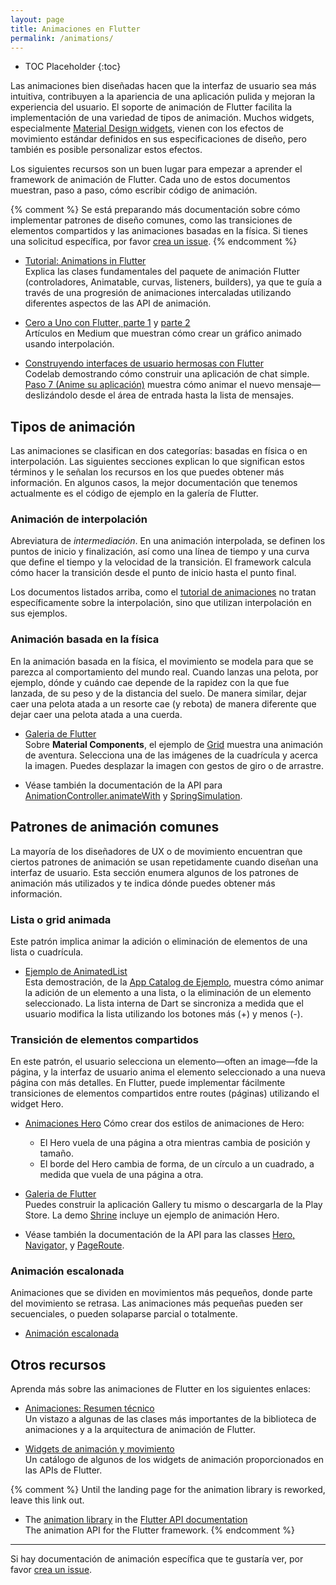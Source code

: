 ```yaml
---
layout: page
title: Animaciones en Flutter
permalink: /animations/
---
```


* TOC Placeholder
{:toc}


Las animaciones bien diseñadas hacen que la interfaz de usuario sea más intuitiva, contribuyen a la apariencia de una aplicación pulida y mejoran la experiencia del usuario. El soporte de animación de Flutter facilita la implementación de una variedad de tipos de animación.
Muchos widgets, especialmente
[Material Design widgets](https://flutter.io/widgets/material/),
vienen con los efectos de movimiento estándar definidos en sus especificaciones de diseño, pero también es posible personalizar estos efectos.

Los siguientes recursos son un buen lugar para empezar a aprender el framework de animación de Flutter. Cada uno de estos documentos muestran, paso a paso, cómo escribir código de animación.

{% comment %}
Se está preparando más documentación sobre cómo implementar patrones de diseño comunes, como las transiciones de elementos compartidos y las animaciones basadas en la física.
Si tienes una solicitud específica, por favor [crea un issue](https://github.com/flutter/flutter/issues).
{% endcomment %}

* [Tutorial: Animations in Flutter](/tutorials/animation/)<br>
Explica las clases fundamentales del paquete de animación Flutter (controladores, Animatable, curvas, listeners, builders), ya que te guía a través de una progresión de animaciones intercaladas utilizando diferentes aspectos de las API de animación.


* [Cero a Uno con Flutter, parte 1](https://medium.com/dartlang/zero-to-one-with-flutter-43b13fd7b354) y [parte
2](https://medium.com/dartlang/zero-to-one-with-flutter-part-two-5aa2f06655cb)<br>
Artículos en Medium que muestran cómo crear un gráfico animado usando interpolación.

* [Construyendo interfaces de usuario hermosas con Flutter](https://codelabs.developers.google.com/codelabs/flutter/index.html#0)<br>
Codelab demostrando cómo construir una aplicación de chat simple. [Paso 7 (Anime su aplicación)](https://codelabs.developers.google.com/codelabs/flutter/index.html#6)
muestra cómo animar el nuevo mensaje&mdash;deslizándolo desde el área de entrada hasta la lista de mensajes.

## Tipos de animación

Las animaciones se clasifican en dos categorías: basadas en física o en interpolación.
Las siguientes secciones explican lo que significan estos términos y le señalan los recursos en los que puedes obtener más información. En algunos casos, la mejor documentación que tenemos actualmente es el código de ejemplo en la galería de Flutter.
### Animación de interpolación

Abreviatura de _intermediación_. En una animación interpolada, se definen los puntos de inicio y finalización, así como una línea de tiempo y una curva que define el tiempo y la velocidad de la transición. El framework calcula cómo hacer la transición desde el punto de inicio hasta el punto final.

Los documentos listados arriba, como el [tutorial de animaciones](/tutorials/animation/) no tratan específicamente sobre la interpolación, sino que utilizan interpolación en sus ejemplos.

### Animación basada en la física

En la animación basada en la física, el movimiento se modela para que se parezca al comportamiento del mundo real. Cuando lanzas una pelota, por ejemplo, dónde y cuándo cae depende de la rapidez con la que fue lanzada, de su peso y de la distancia del suelo. De manera similar, dejar caer una pelota atada a un resorte cae (y rebota) de manera diferente que dejar caer una pelota atada a una cuerda.

* [Galeria de Flutter](https://github.com/flutter/flutter/tree/master/examples/flutter_gallery)<br>
Sobre **Material Components**, el ejemplo de [Grid](https://github.com/flutter/flutter/blob/master/examples/flutter_gallery/lib/demo/material/grid_list_demo.dart) muestra una animación de aventura. Selecciona una de las imágenes de la cuadrícula y acerca la imagen. Puedes desplazar la imagen con gestos de giro o de arrastre.

* Véase también la documentación de la API para
[AnimationController.animateWith](https://docs.flutter.io/flutter/animation/AnimationController/animateWith.html) y
[SpringSimulation](https://docs.flutter.io/flutter/physics/SpringSimulation-class.html).

## Patrones de animación comunes

La mayoría de los diseñadores de UX o de movimiento encuentran que ciertos patrones de animación se usan repetidamente cuando diseñan una interfaz de usuario. Esta sección enumera algunos de los patrones de animación más utilizados y te indica dónde puedes obtener más información.

### Lista o grid animada
Este patrón implica animar la adición o eliminación de elementos de una lista o cuadrícula.

* [Ejemplo de AnimatedList](/catalog/samples/animated-list/)<br>
Esta demostración, de la [App Catalog de Ejemplo](/catalog/samples), muestra cómo animar la adición de un elemento a una lista, o la eliminación de un elemento seleccionado.
La lista interna de Dart se sincroniza a medida que el usuario modifica la lista utilizando los botones más (+) y menos (-).

### Transición de elementos compartidos

En este patrón, el usuario selecciona un elemento&mdash;often an image&mdash;fde la página, y la interfaz de usuario anima el elemento seleccionado a una nueva página con más detalles. En Flutter, puede implementar fácilmente transiciones de elementos compartidos entre routes (páginas) utilizando el widget Hero.

* [Animaciones Hero](/animations/hero-animations/)
Cómo crear dos estilos de animaciones de Hero:
  * El Hero vuela de una página a otra mientras cambia de posición y tamaño.
  * El borde del Hero cambia de forma, de un círculo a un cuadrado, a medida que vuela de una página a otra.
* [Galeria de Flutter](https://github.com/flutter/flutter/tree/master/examples/flutter_gallery)<br>
Puedes construir la aplicación Gallery tu mismo o descargarla de la Play Store.
La demo [Shrine](https://github.com/flutter/flutter/blob/master/examples/flutter_gallery/lib/demo/shrine_demo.dart) incluye un ejemplo de animación Hero.

* Véase también la documentación de la API para las classes [Hero,](https://docs.flutter.io/flutter/widgets/Hero-class.html)
[Navigator,](https://docs.flutter.io/flutter/widgets/Navigator-class.html) y
[PageRoute](https://docs.flutter.io/flutter/widgets/PageRoute-class.html).

### Animación escalonada

Animaciones que se dividen en movimientos más pequeños, donde parte del movimiento se retrasa. Las animaciones más pequeñas pueden ser secuenciales, o pueden solaparse parcial o totalmente.

* [Animación escalonada](/animations/staggered-animations/)

<!-- Save so I can remember how to add it back later.
<img src="/images/ic_new_releases_black_24px.svg" alt="this doc is new!"> NEW<br>
-->

## Otros recursos

Aprenda más sobre las animaciones de Flutter en los siguientes enlaces:

* [Animaciones: Resumen técnico](/animations/overview.html)<br>
Un vistazo a algunas de las clases más importantes de la biblioteca de animaciones y a la arquitectura de animación de Flutter.

* [Widgets de animación y movimiento](/widgets/animation/)<br>
Un catálogo de algunos de los widgets de animación proporcionados en las APIs de Flutter.

{% comment %}
Until the landing page for the animation library is reworked, leave this
link out.
* The [animation
library](https://docs.flutter.io/flutter/animation/animation-library.html)
in the [Flutter API documentation](https://docs.flutter.io/)<br>
The animation API for the Flutter framework.
{% endcomment %}

<hr>

Si hay documentación de animación específica que te gustaría ver, por favor [crea un issue](https://github.com/flutter/flutter/issues).


